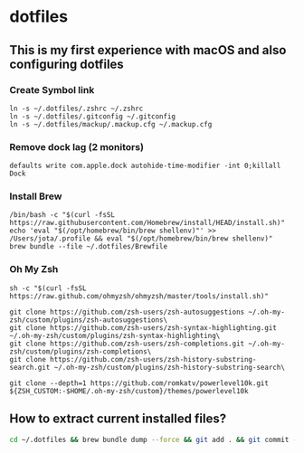 # dotfiles

## This is my first experience with macOS and also configuring dotfiles

### Create Symbol link

```shell
ln -s ~/.dotfiles/.zshrc ~/.zshrc
ln -s ~/.dotfiles/.gitconfig ~/.gitconfig
ln -s ~/.dotfiles/mackup/.mackup.cfg ~/.mackup.cfg
```

### Remove dock lag (2 monitors)

```shell
defaults write com.apple.dock autohide-time-modifier -int 0;killall Dock
```

### Install Brew

```shell
/bin/bash -c "$(curl -fsSL https://raw.githubusercontent.com/Homebrew/install/HEAD/install.sh)"
echo 'eval "$(/opt/homebrew/bin/brew shellenv)"' >> /Users/jota/.profile && eval "$(/opt/homebrew/bin/brew shellenv)"
brew bundle --file ~/.dotfiles/Brewfile
```

### Oh My Zsh

```shell
sh -c "$(curl -fsSL https://raw.github.com/ohmyzsh/ohmyzsh/master/tools/install.sh)"

git clone https://github.com/zsh-users/zsh-autosuggestions ~/.oh-my-zsh/custom/plugins/zsh-autosuggestions\
git clone https://github.com/zsh-users/zsh-syntax-highlighting.git ~/.oh-my-zsh/custom/plugins/zsh-syntax-highlighting\
git clone https://github.com/zsh-users/zsh-completions.git ~/.oh-my-zsh/custom/plugins/zsh-completions\
git clone https://github.com/zsh-users/zsh-history-substring-search.git ~/.oh-my-zsh/custom/plugins/zsh-history-substring-search\

git clone --depth=1 https://github.com/romkatv/powerlevel10k.git ${ZSH_CUSTOM:-$HOME/.oh-my-zsh/custom}/themes/powerlevel10k

```

## How to extract current installed files?

```sh
cd ~/.dotfiles && brew bundle dump --force && git add . && git commit -m "update $(date +"%Y-%m-%d")" && git push
```
